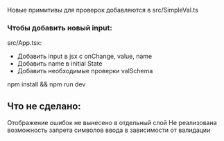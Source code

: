 Новые примитивы для проверок добавляются в src/SimpleVal.ts

### Чтобы добавить новый input: 
src/App.tsx:
* Добавить input в jsx с onChange, value, name
* Добавить name в initial State
* Добавить необходимые проверки valSchema

npm install && npm run dev


## Что не сделано:
Отображение ошибок не вынесено в отдельный слой
Не реализована возможность запрета символов ввода в зависимости от валидации